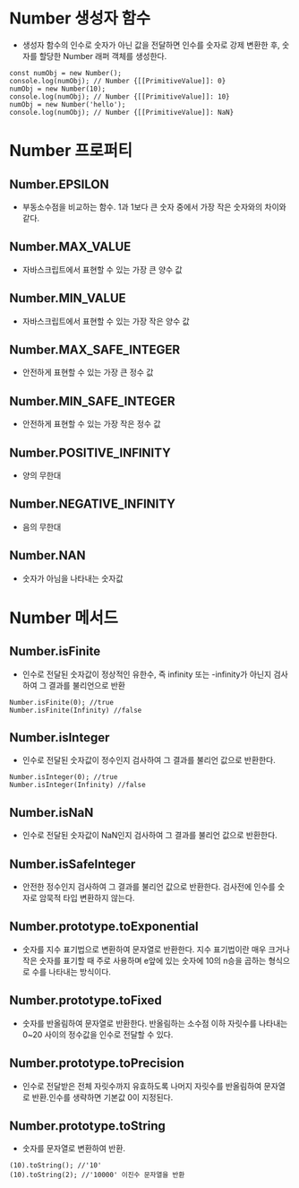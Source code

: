 # Number 생성자 함수
- 생성자 함수의 인수로 숫자가 아닌 값을 전달하면 인수를 숫자로 강제 변환한 후, 숫자를 할당한 Number 래퍼 객체를 생성한다.
```
const numObj = new Number();
console.log(numObj); // Number {[[PrimitiveValue]]: 0}
numObj = new Number(10);
console.log(numObj); // Number {[[PrimitiveValue]]: 10}
numObj = new Number('hello');
console.log(numObj); // Number {[[PrimitiveValue]]: NaN}
```

# Number 프로퍼티
## Number.EPSILON
- 부동소수점을 비교하는 함수. 1과 1보다 큰 숫자 중에서 가장 작은 숫자와의 차이와 같다.
## Number.MAX_VALUE
- 자바스크립트에서 표현할 수 있는 가장 큰 양수 값
## Number.MIN_VALUE
- 자바스크립트에서 표현할 수 있는 가장 작은 양수 값
## Number.MAX_SAFE_INTEGER
- 안전하게 표현할 수 있는 가장 큰 정수 값
## Number.MIN_SAFE_INTEGER
- 안전하게 표현할 수 있는 가장 작은 정수 값
## Number.POSITIVE_INFINITY
- 양의 무한대
## Number.NEGATIVE_INFINITY
- 음의 무한대
## Number.NAN
- 숫자가 아님을 나타내는 숫자값

# Number 메서드
## Number.isFinite
- 인수로 전달된 숫자값이 정상적인 유한수, 즉 infinity 또는 -infinity가 아닌지 검사하여 그 결과를 불리언으로 반환
```
Number.isFinite(0); //true
Number.isFinite(Infinity) //false
```

## Number.isInteger
- 인수로 전달된 숫자값이 정수인지 검사하여 그 결과를 불리언 값으로 반환한다. 
```
Number.isInteger(0); //true
Number.isInteger(Infinity) //false
```

## Number.isNaN
- 인수로 전달된 숫자값이 NaN인지 검사하여 그 결과를 불리언 값으로 반환한다.

## Number.isSafeInteger
- 안전한 정수인지 검사하여 그 결과를 불리언 값으로 반환한다. 검사전에 인수를 숫자로 암묵적 타입 변환하지 않는다.
## Number.prototype.toExponential
- 숫자를 지수 표기법으로 변환하여 문자열로 반환한다. 지수 표기법이란 매우 크거나 작은 숫자를 표기할 때 주로 사용하며 e앞에 있는 숫자에 10의 n승을 곱하는 형식으로 수를 나타내는 방식이다. 
## Number.prototype.toFixed
- 숫자를 반올림하여 문자열로 반환한다. 반올림하는 소수점 이하 자릿수를 나타내는 0~20 사이의 정수값을 인수로 전달할 수 있다. 
## Number.prototype.toPrecision
- 인수로 전달받은 전체 자릿수까지 유효하도록 나머지 자릿수를 반올림하여 문자열로 반환.인수를 생략하면 기본값 0이 지정된다.
## Number.prototype.toString
- 숫자를 문자열로 변환하여 반환.
```
(10).toString(); //'10'
(10).toString(2); //'10000' 이진수 문자열을 반환
```